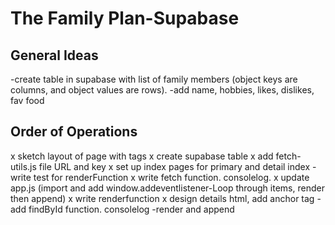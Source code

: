# The Family Plan-Supabase

## General Ideas

-create table in supabase with list of family members (object keys are columns, and object values are rows).
-add name, hobbies, likes, dislikes, fav food

## Order of Operations

x sketch layout of page with tags
x create supabase table
x add fetch-utils.js file URL and key
x set up index pages for primary and detail index
-write test for renderFunction
x write fetch function. consolelog.
x update app.js (import and add window.addeventlistener-Loop through items, render then append)
x write renderfunction
x design details html, add anchor tag
-add findById function. consolelog
-render and append
